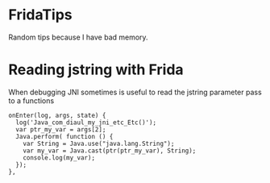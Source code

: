 # FridaTips
Random tips because I have bad memory.

# Reading jstring with Frida
When debugging JNI sometimes is useful to read the jstring parameter pass to a functions

```
onEnter(log, args, state) {
  log('Java_com_diaul_my_jni_etc_Etc()');
  var ptr_my_var = args[2];
  Java.perform( function () {
    var String = Java.use("java.lang.String");
    var my_var = Java.cast(ptr(ptr_my_var), String);
    console.log(my_var);
  });
},
```
